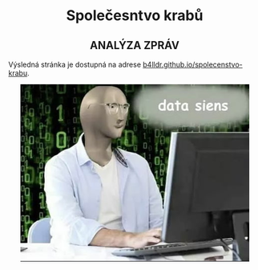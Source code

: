 <h1 align="center">Společesntvo krabů</h1>
<h2 align="center">ANALÝZA ZPRÁV</h2>

Výsledná stránka je dostupná na adrese [b4lldr.github.io/spolecenstvo-krabu](https://b4lldr.github.io/spolecenstvo-krabu/).

<p align="center">
    <img alt="data siens" src="siens.png">
</p>
